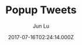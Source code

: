 ---
title: Popup Tweets
github: https://github.com/junlulocky/PopupTweets
demo: https://jekyller.github.io/PopupTweets/
author: Jun Lu
ssg:
  - Jekyll
cms:
  - No Cms
date: 2017-07-16T02:24:14.000Z
github_branch: gh-pages
description: >-
  Popup tweets plugin for your personal website (Linkedin, facebook message box
  liked features)
stale: true
---